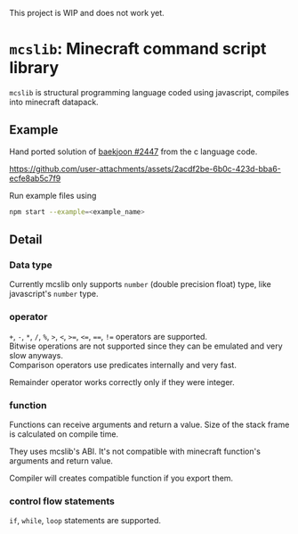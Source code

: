 This project is WIP and does not work yet.

# `mcslib`: Minecraft command script library
`mcslib` is structural programming language coded using javascript, compiles into minecraft datapack.

## Example
Hand ported solution of [baekjoon #2447](https://www.acmicpc.net/problem/2447) from the c language code.

https://github.com/user-attachments/assets/2acdf2be-6b0c-423d-bba6-ecfe8ab5c7f9

Run example files using
```bash
npm start --example=<example_name>
```

## Detail
### Data type
Currently mcslib only supports `number` (double precision float) type, like javascript's `number` type.

### operator
`+`, `-`, `*`, `/`, `%`, `>`, `<`, `>=`, `<=`, `==`, `!=` operators are supported.  
Bitwise operations are not supported since they can be emulated and very slow anyways.  
Comparison operators use predicates internally and very fast.

Remainder operator works correctly only if they were integer.

### function
Functions can receive arguments and return a value.
Size of the stack frame is calculated on compile time.

They uses mcslib's ABI. It's not compatible with minecraft function's arguments and return value.

Compiler will creates compatible function if you export them.

### control flow statements
`if`, `while`, `loop` statements are supported.
